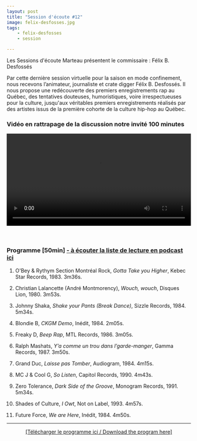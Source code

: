 ```yaml
---
layout: post
title: "Session d'écoute #12"
image: felix-desfosses.jpg
tags: 
    - felix-desfosses
    - session

---
```



Les Sessions d'écoute Marteau présentent le commissaire : Félix B. Desfossés

Par cette dernière session virtuelle pour la saison en mode confinement, nous recevons l’animateur, journaliste et crate digger Félix B. Desfossés. Il nous propose une redécouverte des premiers enregistrements rap au Québec, des tentatives douteuses, humoristiques, voire irrespectueuses pour la culture, jusqu'aux véritables premiers enregistrements réalisés par des artistes issus de la première cohorte de la culture hip-hop au Québec.


    
### Vidéo en rattrapage de la discussion notre invité 100 minutes

<!-- Video -->

<center>
<video width="100%" controls>
  <source src="https://vigliensoni.com/sessions-marteau/session-virtuelle/videos/session-12-felix-desfosses.mp4" type="video/mp4">
  Your browser does not support HTML video.
</video>
</center>


<br>
<br>


### Programme [50min]  <a href="https://sessionsmarteau.com/musique/#podcasts">- à écouter la liste de lecture en podcast ici </a>




1. O'Bey & Rythym Section Montréal Rock, _Gotta Take you Higher_, Kebec Star Records, 1983. 3m36s.


2. Christian Lalancette (André Montmorency), _Wouch, wouch_, Disques Lion, 1980. 3m53s.

3. Johnny Shaka, _Shake your Pants (Break Dance)_, Sizzle Records, 1984. 5m34s.

4. Blondie B, _CKGM Demo_, Inédit, 1984. 2m05s.

5. Freaky D, _Beep Rap_, MTL Records, 1986. 3m05s.

6. Ralph Mashats, _Y’a comme un trou dans l’garde-manger_, Gamma Records, 1987. 3m50s.

7. Grand Duc, _Laisse pas Tomber_, Audiogram, 1984. 4m15s. 

8. MC J & Cool G, _So Listen_, Capitol Records, 1990. 4m43s.

9. Zero Tolerance, _Dark Side of the Groove_, Monogram Records, 1991. 5m34s.

10. Shades of Culture, _I Owt_, Not on Label, 1993. 4m57s. 

11. Future Force, _We are Here_, Inédit, 1984. 4m50s.





<hr>

<DIV align="center">
<a href="https://sessionsmarteau.com/uploads/session-012/program/Sessions-Marteau-012-Programme.pdf" download>[Télécharger le programme ici / Download the program here] </a>
</DIV>






